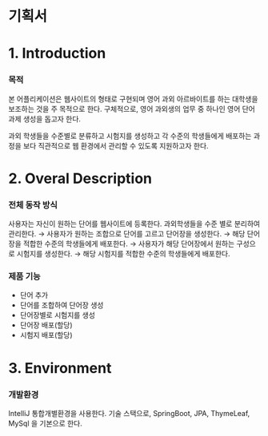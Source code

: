 # 기획서

# 1. Introduction

### 목적

본 어플리케이션은 웹사이트의 형태로 구현되며 영어 과외 아르바이트를 하는 대학생을 보조하는 것을 주 목적으로 한다. 구체적으로, 영어 과외생의 업무 중 하나인 영어 단어과제 생성을 돕고자 한다. 

 과외 학생들을 수준별로 분류하고 시험지를 생성하고 각 수준의 학생들에게 배포하는 과정을 보다 직관적으로 웹 환경에서 관리할 수 있도록 지원하고자 한다.

# 2. Overal Description

### 전체 동작 방식

사용자는 자신이 원하는 단어를 웹사이트에 등록한다. 과외학생들을 수준 별로 분리하여 관리한다. → 사용자가 원하는 조합으로 단어를 고르고 단어장을 생성한다. → 해당 단어장을 적합한 수준의 학생들에게 배포한다. → 사용자가 해당 단어장에서 원하는 구성으로 시험지를 생성한다. → 해당 시험지를 적합한 수준의 학생들에게 배포한다.

### 제품 기능

- 단어 추가
- 단어를 조합하여 단어장 생성
- 단어장별로 시험지를 생성
- 단어장 배포(할당)
- 시험지 배포(할당)

# 3. Environment

### 개발환경

IntelliJ 통합개별환경을 사용한다. 기술 스택으로, SpringBoot, JPA, ThymeLeaf, MySql 을 기본으로 한다.